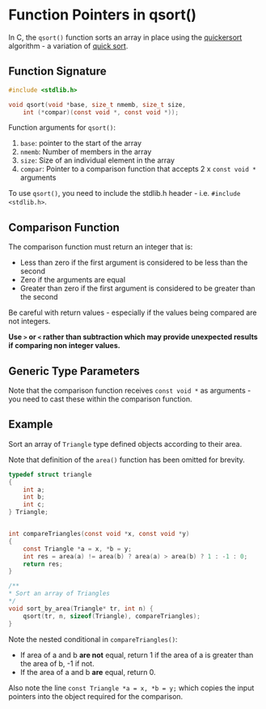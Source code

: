 # Function Pointers in qsort()

In C, the `qsort()` function sorts an array in place using the [quickersort][1] algorithm - a variation of [quick sort][2].

Function Signature
------------------
```c
#include <stdlib.h>

void qsort(void *base, size_t nmemb, size_t size,
	int (*compar)(const void *, const void *));
```
Function arguments for `qsort()`:
1. `base`: pointer to the start of the array
2. `nmemb`: Number of members in the array
3. `size`: Size of an individual element in the array
4. `compar`: Pointer to a comparison function that accepts 2 x `const void *` arguments


To use `qsort()`, you need to include the stdlib.h header - i.e. `#include <stdlib.h>`. 

Comparison Function
-------------------
The comparison function must return an integer that is:
 
* Less than zero if the first argument is considered to be less than the second
* Zero if the arguments are equal
* Greater than zero if the first argument is considered to be greater than the second

Be careful with return values - especially if the values being compared are not integers.

**Use `>` or `<` rather than subtraction which may provide unexpected results if comparing non integer values.**

Generic Type Parameters
-----------------------
Note that the comparison function receives `const void *` as arguments - you need to cast these within the comparison function.

Example
-------
Sort an array of `Triangle` type defined objects according to their area.

Note that definition of the `area()` function has been omitted for brevity.

```c
typedef struct triangle
{
	int a;
	int b;
	int c;
} Triangle;


int compareTriangles(const void *x, const void *y)
{
	const Triangle *a = x, *b = y;
	int res = area(a) != area(b) ? area(a) > area(b) ? 1 : -1 : 0;
	return res;
}

/**
* Sort an array of Triangles
*/
void sort_by_area(Triangle* tr, int n) {
	qsort(tr, n, sizeof(Triangle), compareTriangles);	
}
```

Note the nested conditional in `compareTriangles()`:
* If area of a and b **are not** equal, return 1 if the area of a is greater than the area of b, -1 if not.
* If the area of a and b **are** equal, return 0.

Also note the line `const Triangle *a = x, *b = y;` which copies the input pointers into the object required for the comparison. 

[1]: https://en.wikipedia.org/wiki/Qsort
[2]: https://en.wikipedia.org/wiki/Quicksort
